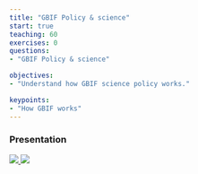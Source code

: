 ```yaml
---
title: "GBIF Policy & science"
start: true
teaching: 60
exercises: 0
questions:
- "GBIF Policy & science"

objectives:
- "Understand how GBIF science policy works."

keypoints:
- "How GBIF works"
---
```



### Presentation

<a href="https://docs.google.com/presentation/d/1JpGe0ZPnt8i2Mdw7un1MgdO8_JhSl6WOQwAClvK5KYE/edit?usp=sharing">
    <img src="{{ '/assets/img/gbif_science.PNG' | relative_url }}">
  </a>

<a href="https://docs.google.com/presentation/d/1JpGe0ZPnt8i2Mdw7un1MgdO8_JhSl6WOQwAClvK5KYE/edit?usp=sharing">
    <img src="{{ '/assets/img/gbif_ipbes.PNG' | relative_url }}">
  </a>

  

